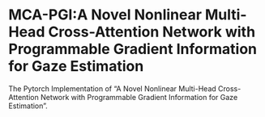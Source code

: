 # MCA-PGI:A Novel Nonlinear Multi-Head Cross-Attention Network with Programmable Gradient Information for Gaze Estimation
The Pytorch Implementation of “A Novel Nonlinear Multi-Head Cross-Attention Network with Programmable Gradient Information for Gaze Estimation”.
